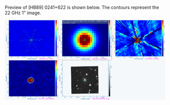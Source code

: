 Preview of [HB89] 0241+622 is shown below. The contours represent the 22 GHz 1" image. 

![HB890241+622.png](HB890241+622.png "HB890241+622")

